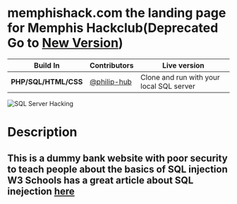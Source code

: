 # memphishack.com the landing page for Memphis Hackclub(Deprecated Go to [New Version](https://github.com/Memphis-Hackclub/the-new-website))

Build In | Contributors | Live version
--- | --- | ---
**PHP/SQL/HTML/CSS** | [@philip-hub](https://github.com/philip-hub) | Clone and run with your local SQL server

![SQL Server Hacking](https://i.giphy.com/media/TOWeGr70V2R1K/giphy.webp)

# Description

This is a dummy bank website with poor security to teach people about the basics of SQL injection
W3 Schools has a great article about SQL inejection [here](https://www.w3schools.com/sql/sql_injection.asp)
---

